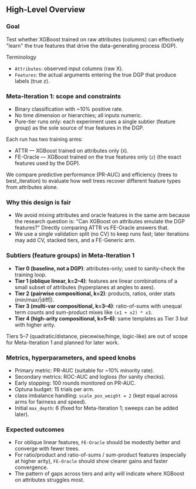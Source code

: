 ## High-Level Overview

### Goal

Test whether XGBoost trained on raw attributes (columns) can effectively "learn" the true features that drive the data-generating process (DGP).

Terminology

- `Attributes`: observed input columns (raw X).
- `Features`: the actual arguments entering the true DGP that produce labels (true z).

### Meta-Iteration 1: scope and constraints

- Binary classification with ~10% positive rate.
- No time dimension or hierarchies; all inputs numeric.
- Pure-tier runs only: each experiment uses a single subtier (feature group) as the sole source of true features in the DGP.

Each run has two training arms:

- ATTR — XGBoost trained on attributes only (`X`).
- FE-Oracle — XGBoost trained on the true features only (`z`) (the exact features used by the DGP).

We compare predictive performance (PR-AUC) and efficiency (trees to best_iteration) to evaluate how well trees recover different feature types from attributes alone.

### Why this design is fair

- We avoid mixing attributes and oracle features in the same arm because the research question is: "Can XGBoost on attributes emulate the DGP features?" Directly comparing ATTR vs FE-Oracle answers that.
- We use a single validation split (no CV) to keep runs fast; later iterations may add CV, stacked tiers, and a FE-Generic arm.

### Subtiers (feature groups) in Meta-Iteration 1

- **Tier 0 (baseline, not a DGP)**: attributes-only; used to sanity-check the training loop.
- **Tier 1 (oblique linear, k=2–4)**: features are linear combinations of a small subset of attributes (hyperplanes at angles to axes).
- **Tier 2 (pairwise compositional, k=2)**: products, ratios, order stats (min/max/|diff|).
- **Tier 3 (multi-var compositional, k=3–4)**: ratio-of-sums with unequal term counts and sum-product mixes like `(x1 + x2) * x3`.
- **Tier 4 (high-arity compositional, k=5–6)**: same templates as Tier 3 but with higher arity.

Tiers 5–7 (quadratic/distance, piecewise/hinge, logic-like) are out of scope for Meta-Iteration 1 and planned for later work.

### Metrics, hyperparameters, and speed knobs

- Primary metric: PR-AUC (suitable for ~10% minority rate).
- Secondary metrics: ROC-AUC and logloss (for sanity checks).
- Early stopping: 100 rounds monitored on PR-AUC.
- Optuna budget: 15 trials per arm.
- class imbalance handling: `scale_pos_weight = 2` (kept equal across arms for fairness and speed).
- Initial `max_depth`: 6 (fixed for Meta-Iteration 1; sweeps can be added later).

### Expected outcomes

- For oblique linear features, `FE-Oracle` should be modestly better and converge with fewer trees.
- For ratio/product and ratio-of-sums / sum-product features (especially at higher arity), `FE-Oracle` should show clearer gains and faster convergence.
- The pattern of gaps across tiers and arity will indicate where XGBoost on attributes struggles most.
